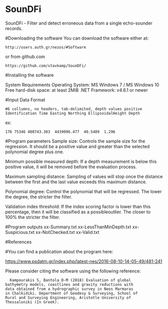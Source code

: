 # SounDFi
SounDFi - Filter and detect erroneous data from a single echo-sounder 
 records.


#Downloading the software
  You can download the software either at:
  
  
    http://users.auth.gr/nezos/#Software
    
   or from github.com
    
    https://github.com/stavkamp/SounDFi/
    


#Installing the software

  System Requirements 
  Operating System:       MS Windows 7 / MS Windows 10
  Free hard-disk space:   at least 2MiB
  .NET Framework:         v4.6.1 or newer

#Input Data Format


    #6 collumns, no headers, tab-delimited, depth values positive 
    Identification Time Easting Northing EllipsoidalHeight Depth
    
ex:

    176 75346 480743.303  4439096.477  40.5489  1.296 

#Program parameters
  Sample size: Controls the sample size for the regression. It should 
    be a positive value and greater than the selected polynomial degree 
    plus one.
    
  Minimum possible measured depth: If a depth measurement is below this 
    positive value, it will be removed before the evaluation process.
    
  Maximum sampling distance: Sampling of values will stop once the 
    distance between the first and the last value exceeds this maximum 
    distance.
    
  Polynomial degree: Control the polynomial that will be regressed. The 
    lower the degree, the stricter the filter.
    
  Validation index threshold: If the index scoring factor is lower than 
    this percentage, then it will be classified as a possibleoutlier. 
    The closer to 100% the stricter the filter.  
   
 #Program outputs
   xx-Summary.txt
   xx-LessThanMinDepth.txt
   xx-Suspicious.txt
   xx-NotChecked.txt
   xx-Valid.txt
 
 
 #References
 
 #You can find a publication about the program here:
 
 https://www.psdatm.gr/index.php/latest-nes/2016-08-10-14-05-49/481-241 
 
  Please consider citing the software using the following reference:
  
      Kampourakis S, Bantola D-M (2018) Evaluation of global
    bathymetry models, coastlines and gravity reductions with
    data obtained from a hydrographic survey in Neos Marmaras
    in Chalkidiki. Department of Geodesy & Surveying, School of
    Rural and Surveying Engineering, Aristotle University of
    Thessaloniki (In Greek).
